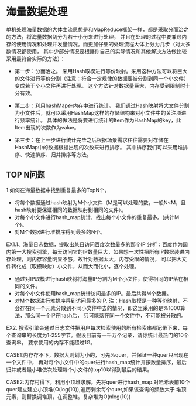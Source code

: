 # 海量数据处理
单机处理海量数据的大体主流思想是和MapReduce框架一样，都是采取分而治之的方法，将海量数据切分为若干小份来进行处理，
并且在处理的过程中要兼顾内存的使用情况和处理并发量情况。而更加仔细的处理流程大体上分为几步（对大多数情况都使用，
其中少部分情况要根据你自己的实际情况和其他解决方法做比较采用最符合实际的方法）：

* 第一步：分而治之。
    采用Hash取模进行等价映射。采用这种方法可以将巨大的文件进行等价分割（注意：符合一定规律的数据要被分割到同一个小文件）变成若干个小文件再进行处理。
这个方法针对数据量巨大，内存受到限制时十分有效。

* 第二步：利用hashMap在内存中进行统计。
    我们通过Hash映射将大文件分割为小文件后，就可以采用HashMap这样的存储结构来对小文件中的关注项进行频率统计。
具体的做法是将要进行统计的Item作为HashMap的key，此Item出现的次数作为value。

* 第三步：在上一步进行统计完毕之后根据场景需求往往需要对存储在HashMap中的数据根据出现的次数来进行排序。
其中排序我们可以采用堆排序、快速排序、归并排序等方法。

## TOP N问题
1.如何在海量数据中找到重复最多的TopN个。
* 将每个数据通过hash映射为M个小文件（M是可以处理的数，一般N<M，且hash映射要保证相同的数据映射到相同的文件）。
* 对每个小文件进行hash_map统计，找出每个小文件的重复最多。(共计M个)。
* 对M个数据进行堆排序得到最多的N个。


EX1.1、海量日志数据，提取出某日访问百度次数最多的那个IP
分析：百度作为国内第一大搜索引擎，每天访问它的IP数量巨大，如果想一次性把所有IP数据装进内存处理，则内存容量明显不够，故针对数据太大，内存受限的情况，
可以把大文件转化成（取模映射）小文件，从而大而化小，逐个处理。

* 通过对IP取模进行hash映射将海量IP分割为M个小文件，使得相同的IP落在相同的文件。
* 对每个小文件使用hash_map统计访问最多的IP。最后共得M个数据。
* 对M个数据进行堆排序得到访问最多的IP.
注：Hash取模是一种等价映射，不会存在同一个元素分散到不同小文件中去的情况，即这里采用的是%1000算法，那么同一个IP在hash后，
  只可能落在同一个文件中，不可能被分散的。
  
EX2.
搜索引擎会通过日志文件把用户每次检索使用的所有检索串都记录下来，每个查询串的长度为1-255字节。假设目前有一千万个记录，请你统计最热门的10个查询串，
要求使用的内存不能超过1G。

CASE1:内存存不下，数据大则划为小的，可先%quer，并保证一种quer只出现在一个文件中，
再对每个小文件中的quer进行hash_map统计并按数量排序，最后归并或者最小堆依次处理每个小文件的top10以得到最后的结果。

CASE2:内存村得下，利用小顶堆求解。先将quer进行hash_map.对哈希表前10个quer建立建立小顶堆(O(log(10)),遍历剩余每个quer,如果该查询的频数大于
      堆顶元素，则替换调堆顶，在调整堆。复杂堆为O(nlog(10))
 
